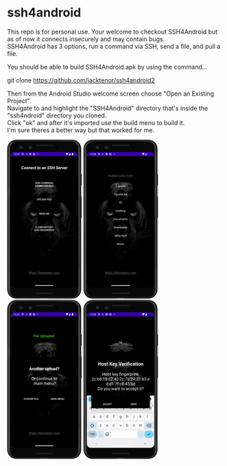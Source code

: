 # ssh4android
This repo is for personal use. Your welcome to checkout SSH4Android but
as of now it connects insecurely and may contain bugs.                                                                              
SSH4Android has 3 options, run a command via SSH, send a file, and pull a file.

You should be able to build SSH4Android.apk by using the command...

git clone https://github.com/jacktenor/ssh4android2

Then from the Android Studio welcome screen choose "Open an Existing Project".                                
Navigate to and highlight the "SSH4Android" directory that's inside the "ssh4ndroid" directory you cloned.                      
Click "ok" and after it's imported use the build menu to build it.                                      
I'm sure theres a better way but that worked for me.                                   


![alt text](https://github.com/jacktenor/ssh4android2/blob/main/cat.png?raw=true)
![alt text](https://github.com/jacktenor/ssh4android2/blob/main/catagain.png?raw=true)
![alt text](https://github.com/jacktenor/ssh4android2/blob/main/catup.png?raw=true)
![alt text](https://github.com/jacktenor/ssh4android2/blob/main/catdown.png?raw=true)
